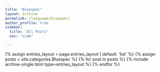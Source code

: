 ```yaml
---
title: "Bluespec"
layout: archive
permalink: /language/bluespec/
author_profile: true
sidebar:
  title: "All Posts"
  nav: "side"

---
```


{% assign entries_layout = page.entries_layout | default: 'list' %}
{% assign posts = site.categories.Bluespec %}
{% for post in posts %} {% include archive-single.html type=entries_layout %} {% endfor %}
